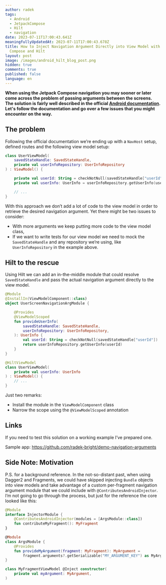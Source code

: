 ```yaml
---
author: radek
tags:
  - Android
  - JetpackCompose
  - Hilt
  - navigation
date: 2023-07-11T17:00:43.641Z
meaningfullyUpdatedAt: 2023-07-11T17:00:43.678Z
title: How to Inject Navigation Argument Directly into View Model with Jetpack
  Compose and Hilt
layout: post
image: /images/android_hilt_blog_post.png
hidden: true
comments: true
published: false
language: en
---
```

**When using the Jetpack Compose navigation you may sooner or later come across the problem of passing arguments between the screens. The solution is fairly well described in the official [Android documentation](https://developer.android.com/jetpack/compose/navigation). Let's follow the documentation and go over a few issues that you might encounter on the way.**

## The problem

Following the official documentation we’re ending up with a `NavHost` setup, defined routes and the following view model setup:

```kotlin
class UserViewModel(
    savedStateHandle: SavedStateHandle,
    private val userInfoRepository: UserInfoRepository
) : ViewModel() {

    private val userId: String = checkNotNull(savedStateHandle["userId"])
    private val userInfo: UserInfo = userInfoRepository.getUserInfo(userId)

    // ...
}
```

With this approach we don’t add a lot of code to the view model in order to retrieve the desired navigation argument. Yet there might be two issues to consider:

* With more arguments we keep putting more code to the view model class,
* If we want to write tests for our view model we need to mock the `SavedStateHandle` and any repository we’re using, like `UserInfoRepository` in the example above.

## Hilt to the rescue

<GiphyEmbed url='https://giphy.com/gifs/baywatch-hasselhoff-the-hoff-yI73Iv1vLqJCo' />

Using Hilt we can add an in-the-middle module that could resolve `SavedStateHandle` and pass the actual navigation argument directly to the view model.

```kotlin
@Module
@InstallIn(ViewModelComponent::class)
object UserScreenNavigationArgModule {

    @Provides
    @ViewModelScoped
    fun provideUserInfo(
        savedStateHandle: SavedStateHandle,
        userInfoRepository: UserInfoRepository,
    ): UserInfo {
        val userId: String = checkNotNull(savedStateHandle["userId"])
        return userInfoRepository.getUserInfo(userId)
    }
}
```

```kotlin
@HiltViewModel
class UserViewModel(
    private val userInfo: UserInfo
) : ViewModel() {
    // ...
}
```

Just two remarks:

* Install the module in the `ViewModelComponent` class
* Narrow the scope using the `@ViewModelScoped` annotation

## Links

If you need to test this solution on a working example I’ve prepared one.

Sample app: https://github.com/radek-bright/demo-navigation-arguments

## Side Note: Motivation

P.S. for a background reference. In the not-so-distant past, when using Dagger2 and Fragments, we could have skipped injecting `Bundle` objects into view models and take advantage of a custom per-fragment navigation argument module that we could include with `@ContributesAndroidInjector`. I’m not going to go through the process, but just for the reference the core looked like this:

```kotlin
@Module
interface InjectorModule {
    @ContributesAndroidInjector(modules = [ArgsModule::class])
    fun contributeMyFragment(): MyFragment
}

@Module
class ArgsModule {
    @Provides
    fun provideMyArgument(fragment: MyFragment): MyArgument =
        fragment.arguments?.getSerializable("MY_ARGUMENT_KEY") as MyArgument
}

class MyFragmentViewModel @Inject constructor(
    private val myArgument: MyArgument,
)
```

<GiphyEmbed url='https://giphy.com/gifs/TheDemocrats-dnc-democrats-dncigf-DXC8bM9ZM4Wn3PDvK7' />